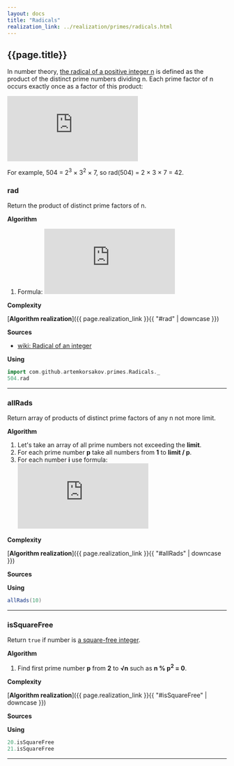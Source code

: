 ```yaml
---
layout: docs
title: "Radicals"
realization_link: ../realization/primes/radicals.html
---
```


## {{page.title}}

In number theory, [the radical of a positive integer n](https://en.wikipedia.org/wiki/Radical_of_an_integer) is defined as the product of the distinct prime numbers dividing n. Each prime factor of n occurs exactly once as a factor of this product:

![formula](http://latex.codecogs.com/svg.latex?%5Cdisplaystyle%20%7B%5Cmathrm%20%20%7Brad%7D%7D(n)=%5Cprod%20_%7B%7B%5Cscriptstyle%20p%5Cmid%20n%20%5Catop%20p%7B%5Ctext%7B%20prime%7D%7D%7D%7Dp)

For example, 504 = 2<sup>3</sup> × 3<sup>2</sup> × 7, so rad(504) = 2 × 3 × 7 = 42.

### rad
Return the product of distinct prime factors of n.

**Algorithm**
1. Formula: ![formula](http://latex.codecogs.com/svg.latex?%5Cdisplaystyle%20%7B%5Cmathrm%20%20%7Brad%7D%7D(n)=%5Cprod%20_%7B%7B%5Cscriptstyle%20p%5Cmid%20n%20%5Catop%20p%7B%5Ctext%7B%20prime%7D%7D%7D%7Dp)
     
**Complexity**
     
[**Algorithm realization**]({{ page.realization_link }}{{ "#rad" | downcase }})

**Sources** 
- [wiki: Radical of an integer](https://en.wikipedia.org/wiki/Radical_of_an_integer)

**Using**
```scala mdoc
import com.github.artemkorsakov.primes.Radicals._
504.rad
```

---

### allRads
Return array of products of distinct prime factors of any n not more limit.

**Algorithm**
1. Let's take an array of all prime numbers not exceeding the **limit**.
2. For each prime number **p** take all numbers from **1** to **limit / p**.
3. For each number **i** use formula: ![formula](http://latex.codecogs.com/svg.latex?%7B%5Cdisplaystyle%20rads%20(i*p)=%7B%5Cbegin%7Bcases%7Dp&%7B%5Ctext%7B%20if%20%7D%7Drads(i%20*%20p)%20=%200%5C%5Crads(i%20*%20p)%20*%20p&%7B%5Ctext%7B%20else%20%7D%7D%5Cend%7Bcases%7D%7D%7D)
   
**Complexity**
     
[**Algorithm realization**]({{ page.realization_link }}{{ "#allRads" | downcase }})

**Sources** 

**Using**
```scala mdoc
allRads(10) 
```

---

### isSquareFree
Return `true` if number is [a square-free integer](https://en.wikipedia.org/wiki/Square-free_integer).

**Algorithm**
1. Find first prime number **p** from **2** to **&#8730;n** such as **n % p<sup>2</sup> = 0**.
   
**Complexity**
     
[**Algorithm realization**]({{ page.realization_link }}{{ "#isSquareFree" | downcase }})

**Sources** 

**Using**
```scala mdoc
20.isSquareFree
21.isSquareFree
```

---